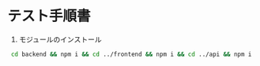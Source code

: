 # テスト手順書

1. モジュールのインストール

```zsh
 cd backend && npm i && cd ../frontend && npm i && cd ../api && npm i
```
